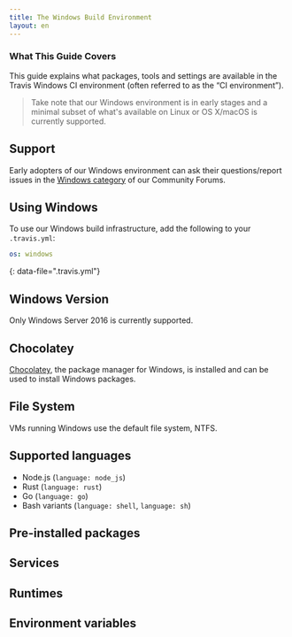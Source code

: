 ```yaml
---
title: The Windows Build Environment
layout: en
---
```


### What This Guide Covers

This guide explains what packages, tools and settings are available in the Travis Windows CI environment (often referred to as the “CI environment”).

> Take note that our Windows environment is in early stages and a minimal subset of what's available on Linux or OS X/macOS is currently supported.

## Support

Early adopters of our Windows environment can ask their questions/report issues in the [Windows category](https://travis-ci.community/__TO_BE_ADDED_CATEGORY_URL__) of our Community Forums.

## Using Windows

To use our Windows build infrastructure, add the following to your `.travis.yml`:

```yaml
os: windows
```
{: data-file=".travis.yml"}

## Windows Version

Only Windows Server 2016 is currently supported.

## Chocolatey

[Chocolatey](https://chocolatey.org/), the package manager for Windows, is installed and can be used to install Windows packages.

## File System

VMs running Windows use the default file system, NTFS.

## Supported languages
- Node.js (`language: node_js`)
- Rust (`language: rust`)
- Go (`language: go`)
- Bash variants (`language: shell`, `language: sh`)

## Pre-installed packages

## Services

## Runtimes

## Environment variables

